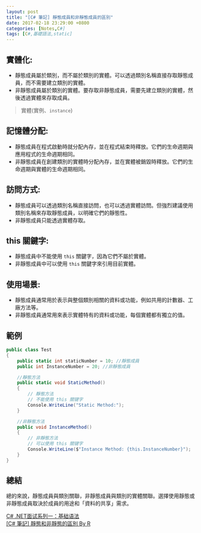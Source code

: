 ```yaml
---
layout: post
title: "[C# 筆記] 靜態成員和非靜態成員的區別"
date: 2017-02-18 23:29:00 +0800
categories: [Notes,C#]
tags: [C#,基礎語法,static]
---
```


## 實體化:

- 靜態成員屬於類別，而不屬於類別的實體。可以透過類別名稱直接存取靜態成員，而不需要建立類別的實體。
- 非靜態成員屬於類別的實體。要存取非靜態成員，需要先建立類別的實體，然後透過實體來存取成員。


> 實體(實例、`instance`)

## 記憶體分配:

- 靜態成員在程式啟動時就分配內存，並在程式結束時釋放。它們的生命週期與應用程式的生命週期相同。
- 非靜態成員在創建類別的實體時分配內存，並在實體被銷毀時釋放。它們的生命週期與實體的生命週期相同。

## 訪問方式:

- 靜態成員可以透過類別名稱直接訪問，也可以透過實體訪問。但強烈建議使用類別名稱來存取靜態成員，以明確它們的靜態性。
- 非靜態成員只能透過實體存取。


## this 關鍵字:

- 靜態成員中不能使用 `this` 關鍵字，因為它們不屬於實體。
- 非靜態成員中可以使用 `this` 關鍵字來引用目前實體。
 

## 使用場景:

- 靜態成員通常用於表示與整個類別相關的資料或功能，例如共用的計數器、工廠方法等。
- 非靜態成員通常用來表示實體特有的資料或功能，每個實體都有獨立的值。


## 範例

```c#
public class Test
{
    public static int staticNumber = 10; //靜態成員
    public int InstanceNumber = 20; //非靜態成員

    //靜態方法
    public static void StaticMethod()
    { 
        // 靜態方法
        // 不能使用 this 關键字
        Console.WriteLine("Static Method:");
    }

    //非靜態方法
    public void InstanceMethod()
    {
        // 非靜態方法
        // 可以使用 this 關键字
        Console.WriteLine($"Instance Method: {this.InstanceNumber}");
    }
}
```

## 總結

總的來說，靜態成員與類別關聯，非靜態成員與類別的實體關聯。選擇使用靜態或非靜態成員取決於成員的用途和「資料的共享」需求。        



[C# .NET面试系列一：基础语法](https://bbs.huaweicloud.com/blogs/423092)     
[[C# 筆記] 靜態和非靜態的區別 By R](https://riivalin.github.io/posts/2011/03/static/)